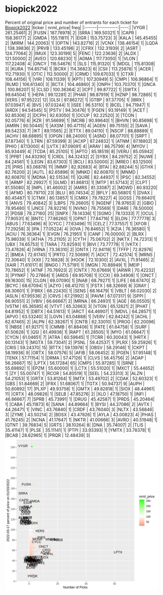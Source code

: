 # biopick2022
Percent of original price and number of entrants for each ticket for [Biopick2022](https://twitter.com/hashtag/Biopick2022)
|ticker | nrml_price| freq|
|:------|----------:|----:|
|VYGR   |  261.25461|    2|
|FUSN   |  187.76978|    2|
|SRRA   |  169.50321|    1|
|CAPR   |  158.36177|    2|
|GMDA   |  155.11811|    7|
|EIGR   |  153.75723|    3|
|KALA   |  145.45455|    2|
|MIRM   |  144.20063|    1|
|OPTN   |  143.82716|    2|
|VCNX   |  138.46154|    1|
|LQDA   |  138.39836|    2|
|PRVB   |  133.45196|    2|
|CFRX   |  132.31939|    2|
|ASRT   |  124.77064|    2|
|IMUX   |  123.30199|    5|
|FENC   |  122.23636|    2|
|ALDX   |  121.50000|    2|
|AVEO   |  120.68230|    1|
|ADMA   |  117.73050|    1|
|VLON   |  117.22408|    4|
|ONCY   |  116.54676|    1|
|SLS    |  115.91320|    1|
|MDGL   |  115.81308|    3|
|KURA   |  114.85714|    1|
|BCRX   |  114.36823|    6|
|CSII   |  113.25878|    1|
|ACER   |  112.71930|    1|
|OTIC   |  112.50000|    2|
|CRMD   |  109.67033|    1|
|CTXR   |  108.44156|    1|
|VIRI   |  108.11339|    1|
|KPTI   |  107.30949|    5|
|CMPI   |  106.96864|    1|
|RLMD   |  106.61340|    3|
|BCTX   |  104.46860|    3|
|ONPH   |  103.70370|    1|
|GNCA   |  100.86207|    5|
|CLSD   |  100.36364|    2|
|ICPT   |   99.87722|    1|
|SWTX   |   99.64504|    1|
|HEPA   |   99.12281|    2|
|PHAR   |   98.87919|    1|
|HZNP   |   98.72865|    1|
|XERS   |   97.95222|   12|
|GLSI   |   97.86272|    1|
|GTBP   |   97.37705|    1|
|IBRX   |   97.03947|    4|
|BVS    |   97.03244|    1|
|ISEE   |   96.53110|    1|
|BCEL   |   94.71947|    1|
|ARDX   |   94.54545|    5|
|PSTV   |   94.30476|    1|
|FGEN   |   93.19149|    1|
|ACET   |   92.85306|    2|
|DCPH   |   92.63050|    1|
|OCUP   |   92.22520|    3|
|TCON   |   92.05776|    6|
|KZR    |   91.56699|    1|
|MCRB   |   90.99640|    1|
|BHVN   |   90.85698|    1|
|AMRN   |   90.50445|    1|
|AXSM   |   90.47115|    4|
|AGEN   |   89.75155|    2|
|SAVA   |   89.54233|    7|
|IKT    |   89.11565|    2|
|ETTX   |   89.04110|    1|
|NSCIF  |   88.88889|    1|
|ACHV   |   88.68895|    1|
|OPGN   |   88.24000|    1|
|ASND   |   88.07701|    1|
|SRPT   |   87.87340|    1|
|LTRN   |   87.59399|    3|
|ACXP   |   87.24832|    1|
|ATNM   |   87.18802|    3|
|PHIO   |   87.13000|    4|
|LVTX   |   87.09091|    4|
|ARAV   |   86.75799|    4|
|MYOV   |   85.93449|    4|
|TCDA   |   85.25105|    1|
|APTO   |   85.18519|    8|
|VERU   |   85.05942|    1|
|PPBT   |   84.83290|    1|
|CRDL   |   84.32432|    2|
|SYBX   |   84.29752|    2|
|NUWE   |   84.24561|    1|
|LEGN   |   83.67303|    1|
|BCLI   |   83.50000|    2|
|MREO   |   83.12500|   21|
|PIRS   |   83.06878|   11|
|IMMP   |   82.92683|    4|
|BTAI   |   82.88244|    5|
|GTHX   |   82.76200|    2|
|AUTL   |   82.65896|    9|
|MNKD   |   82.60870|    1|
|MNMD   |   82.60870|    1|
|MDNA   |   82.51534|   11|
|QURE   |   82.44937|    1|
|IPSC   |   82.34552|    1|
|ARMP   |   82.29927|    1|
|GLMD   |   81.86813|    1|
|MTP    |   81.57143|    2|
|CLPT   |   81.55080|    3|
|IMPL   |   81.46002|    2|
|AMRS   |   81.33087|    2|
|MDWD   |   80.93220|    1|
|AFMD   |   80.79710|   23|
|BLU    |   80.74534|    2|
|BFLY   |   80.56801|    1|
|DVAX   |   80.45487|    1|
|CTMX   |   80.13857|    1|
|CMRX   |   79.78227|    4|
|GOSS   |   79.66401|    1|
|ANVS   |   79.40842|    3|
|LBPS   |   79.26605|    1|
|NGENF  |   78.97653|    2|
|GBIO   |   78.95480|    1|
|JNCE   |   78.92216|    1|
|NVNO   |   78.75569|    1|
|DARE   |   78.50000|    2|
|PDSB   |   78.27160|   25|
|SNPX   |   78.14336|    1|
|SGMO   |   78.13333|    7|
|OCUL   |   77.90531|    8|
|BNTC   |   77.86260|    1|
|OPNT   |   77.84716|    1|
|ELDN   |   77.77778|    3|
|ABUS   |   77.63496|    8|
|CYCC   |   77.63496|   11|
|CELZ   |   77.37557|    1|
|XFOR   |   77.29258|    3|
|IPA    |   77.05224|    4|
|IOVA   |   76.84652|    1|
|KZIA   |   76.36580|    1|
|ACIU   |   76.36364|    1|
|EVGN   |   76.21951|    1|
|CANF   |   76.00000|    2|
|BLRX   |   75.98039|    1|
|ATHA   |   75.21105|    2|
|CYTH   |   75.06702|    2|
|NKTX   |   74.72313|    1|
|UBX    |   74.65753|    1|
|TARA   |   73.92593|    1|
|BIVI   |   73.77778|    1|
|VKTX   |   73.47826|    4|
|VRNA   |   73.36310|    2|
|ONTX   |   72.94118|    1|
|TFFP   |   72.82976|    2|
|BMEA   |   72.61745|    1|
|PRTG   |   72.50699|    7|
|ADCT   |   72.42574|    1|
|MRNS   |   72.30640|    1|
|XXII   |   72.16828|    3|
|HOOK   |   72.10300|    2|
|AVXL   |   71.91465|    2|
|XAIR   |   71.61017|    8|
|BNGO   |   71.57191|    1|
|IMGN   |   70.88949|    1|
|MEIP   |   70.78652|    1|
|ATNF   |   70.76923|    2|
|CNTX   |   70.67669|    1|
|ARWR   |   70.42232|    3|
|PYNKF  |   70.27864|    1|
|ARDS   |   69.95708|    1|
|CCXI   |   69.34908|    1|
|ONCT   |   69.16300|   15|
|CLGN   |   69.07090|    1|
|INAB   |   68.79271|    1|
|LIFE   |   68.67470|    2|
|BCYC   |   68.67094|    1|
|AZYO   |   68.41270|    1|
|FSTX   |   68.32669|    8|
|GRAY   |   68.30601|    1|
|FBRX   |   68.22430|    1|
|SENS   |   68.16479|    1|
|VBLT   |   68.02030|    2|
|ASLN   |   67.95536|    2|
|CRVS   |   67.21992|    3|
|PAVM   |   67.07317|    9|
|SPPI   |   66.90551|    2|
|VBIV   |   66.66667|    2|
|MRNA   |   66.24931|    1|
|AGE    |   66.05505|    1|
|VSTM   |   65.36585|    4|
|VTVT   |   65.32663|    3|
|VTGN   |   65.12821|    2|
|PHAT   |   64.81952|    1|
|DBTX   |   64.51613|    1|
|ARCT   |   64.46907|    1|
|MDVL   |   64.28571|    1|
|APVO   |   63.53240|    3|
|LGVN   |   63.04888|    1|
|VERV   |   62.84242|    1|
|ACHL   |   62.67465|    2|
|ALPN   |   62.38267|    1|
|CNTB   |   62.33010|    1|
|PROG   |   62.20096|    1|
|NBSE   |   61.92171|    1|
|CMMB   |   61.88406|    1|
|FATE   |   61.64758|    1|
|SURF   |   61.50628|    1|
|QSI    |   61.49936|    1|
|RAPT   |   61.28505|    1|
|MYO    |   61.06647|    1|
|CYCN   |   61.04651|    7|
|ATRA   |   60.59645|    1|
|TCRR   |   60.30043|    1|
|HRTX   |   60.13143|    1|
|MGTX   |   59.73041|    2|
|PSNL   |   59.42537|    1|
|PLRX   |   59.25926|    1|
|CRIS   |   59.24370|   15|
|BTTX   |   59.13978|    1|
|OBSV   |   58.29146|    1|
|CKPT   |   58.19936|    9|
|ORTX   |   58.07576|    5|
|AFIB   |   58.06452|    3|
|PGEN   |   57.95148|    1|
|TENX   |   57.71154|    1|
|DRMA   |   57.47126|    1|
|CLVS   |   56.45756|    2|
|ADAP   |   56.26667|   15|
|LPTX   |   56.17284|   65|
|CMPS   |   55.97285|    1|
|SRNE   |   55.69892|    1|
|EPZM   |   55.60000|    1|
|LCTX   |   55.51020|    1|
|MXCT   |   55.44652|    1|
|ZY     |   55.00747|    1|
|RCOR   |   54.80519|    1|
|SEEL   |   54.23313|    3|
|ALZN   |   54.21053|    1|
|GRTX   |   53.81264|    1|
|IMTX   |   53.49702|    2|
|CDAK   |   52.60323|    1|
|GBS    |   51.84669|    2|
|IFRX   |   51.68067|    1|
|TGTX   |   50.94737|    9|
|AUPH   |   50.80892|   17|
|PLXP   |   49.93758|    1|
|GMTX   |   49.82818|    1|
|SIOX   |   48.44961|   11|
|CRTX   |   48.09826|    1|
|SELB   |   47.85276|    2|
|XLO    |   47.18750|    1|
|INFI   |   46.66667|    7|
|SPRB   |   45.73991|    1|
|DRUG   |   45.42587|    1|
|PRDS   |   45.20464|    1|
|CABA   |   45.11873|    6|
|SANA   |   44.89664|    1|
|BYSI   |   44.37086|    2|
|AVTX   |   44.26471|    1|
|VINC   |   43.76840|    1|
|CRDF   |   43.76040|    3|
|NLTX   |   43.56846|    3|
|ZYME   |   43.50214|    2|
|BDSX   |   43.47826|    1|
|AYLA   |   43.00823|    4|
|PHAS   |   41.76245|    2|
|NCNA   |   41.17647|    1|
|NKTR   |   41.00666|    3|
|AVRO   |   40.51948|    1|
|QTNT   |   39.76834|    5|
|GRTS   |   38.10264|    8|
|DNA    |   35.74007|    2|
|TLIS   |   35.41147|    1|
|PLSE   |   35.11141|    1|
|PTPI   |   33.93393|    1|
|YMTX   |   33.78378|    1|
|BCAB   |   28.62965|    1|
|PRQR   |   12.48439|    3|
![retvspicks](biopicks.png?raw=true)
